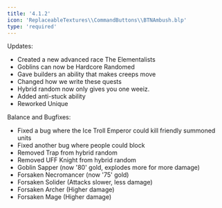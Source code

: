 ```yaml
---
title: '4.1.2'
icon: 'ReplaceableTextures\\CommandButtons\\BTNAmbush.blp'
type: 'required'
---
```

Updates:
 - Created a new advanced race The Elementalists
 - Goblins can now be Hardcore Randomed
 - Gave builders an ability that makes creeps move
 - Changed how we write these quests
 - Hybrid random now only gives you one weeiz.
 - Added anti-stuck ability
 - Reworked Unique

Balance and Bugfixes:
- Fixed a bug where the Ice Troll Emperor could kill friendly summoned units
- Fixed another bug where people could block
- Removed Trap from hybrid random
- Removed UFF Knight from hybrid random
- Goblin Sapper (now '80' gold, explodes more for more damage)
- Forsaken Necromancer (now '75' gold)
- Forsaken Solider (Attacks slower, less damage)
- Forsaken Archer (Higher damage)
- Forsaken Mage (Higher damage)
